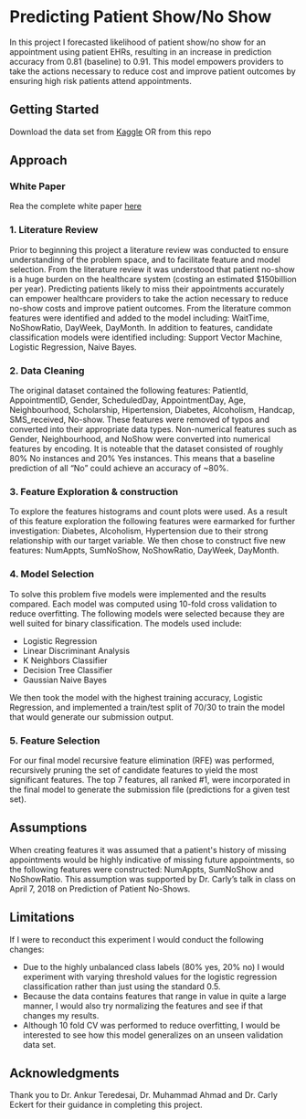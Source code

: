 # Predicting Patient Show/No Show

In this project I forecasted likelihood of patient show/no show for an appointment using patient EHRs, resulting in an increase in prediction accuracy from 0.81 (baseline) to 0.91. 
This model empowers providers to take the actions necessary to reduce cost and improve patient outcomes by ensuring high risk patients attend appointments.

## Getting Started

Download the data set from [Kaggle](https://www.kaggle.com/joniarroba/noshowappointments) OR from this repo

## Approach
### White Paper
Rea the complete white paper [here](https://docs.google.com/document/d/11Nhi-5B-3z3fbnh5Tf0kzD4D-IbvRZCCVwjBcTYghS4/edit?usp=sharing)

### 1. Literature Review
Prior to beginning this project a literature review was conducted to ensure understanding of the problem space, and to facilitate feature and model selection. From the literature review it was understood that patient no-show is a huge burden on the healthcare system (costing an estimated $150billion per year). Predicting patients likely to miss their appointments accurately can empower healthcare providers to take the action necessary to reduce no-show costs and improve patient outcomes. From the literature common features were identified and added to the model including: WaitTime, NoShowRatio, DayWeek, DayMonth. In addition to features, candidate classification models were identified including: Support Vector Machine, Logistic Regression, Naive Bayes. 

### 2. Data Cleaning
The original dataset contained the following features: PatientId, AppointmentID, Gender, ScheduledDay, AppointmentDay, Age, Neighbourhood, Scholarship, Hipertension, Diabetes, Alcoholism, Handcap, SMS_received, No-show. These features were removed of typos and converted into their appropriate data types. Non-numerical features such as Gender, Neighbourhood, and NoShow were converted into numerical features by encoding.
It is noteable that the dataset consisted of roughly 80% No instances and 20% Yes instances. This means that a baseline prediction of all “No” could achieve an accuracy of ~80%. 

### 3. Feature Exploration & construction
To explore the features histograms and count plots were used. As a result of this feature exploration the following features were earmarked for further investigation: Diabetes, Alcoholism, Hypertension due to their strong relationship with our target variable.
We then chose to construct five new features: NumAppts, SumNoShow, NoShowRatio, DayWeek, DayMonth.

### 4. Model Selection  
To solve this problem five models were implemented and the results compared. Each model was computed using 10-fold cross validation to reduce overfitting. The following models were selected because they are well suited for binary classification. The models used include:
  * Logistic Regression 
  * Linear Discriminant Analysis
  * K Neighbors Classifier
  * Decision Tree Classifier
  * Gaussian Naive Bayes

We then took the model with the highest training accuracy, Logistic Regression, and implemented a train/test split of 70/30 to train the model that would generate our submission output.

### 5. Feature Selection 
For our final model recursive feature elimination (RFE) was performed, recursively pruning the set of candidate features to yield the most significant features. The top 7 features, all ranked #1, were incorporated in the final model to generate the submission file (predictions for a given test set).

## Assumptions
When creating features it was assumed that a patient's history of missing appointments would be highly indicative of missing future appointments, so the following features were constructed: NumAppts, SumNoShow and NoShowRatio. This assumption was supported by Dr. Carly’s talk in class on April 7, 2018 on Prediction of Patient No-Shows.

## Limitations
If I were to reconduct this experiment I would conduct the following changes: 
* Due to the highly unbalanced class labels (80% yes, 20% no) I would experiment with varying threshold values for the logistic regression classification rather than just using the standard 0.5.
* Because the data contains features that range in value in quite a large manner, I would also try normalizing the features and see if that changes my results. 
* Although 10 fold CV was performed to reduce overfitting, I would be interested to see how this model generalizes on an unseen validation data set.

## Acknowledgments
Thank you to Dr. Ankur Teredesai, Dr. Muhammad Ahmad and Dr. Carly Eckert for their guidance in completing this project. 
